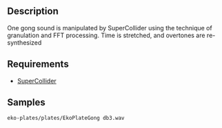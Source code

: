 ## Description

One gong sound is manipulated by SuperCollider using the technique of granulation and FFT processing.
Time is stretched, and overtones are re-synthesized

## Requirements

- [SuperCollider](https://github.com/supercollider/supercollider)

## Samples

``` shell
eko-plates/plates/EkoPlateGong db3.wav
```
